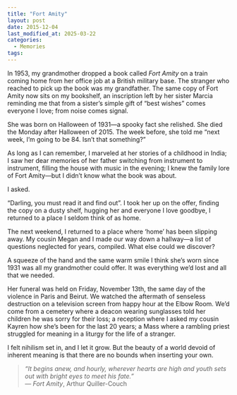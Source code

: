 ```yaml
---
title: "Fort Amity"
layout: post
date: 2015-12-04
last_modified_at: 2025-03-22
categories:
  - Memories
tags:
---
```


In 1953, my grandmother dropped a book called _Fort Amity_ on a train coming home from her office job at a British military base. The stranger who reached to pick up the book was my grandfather. The same copy of Fort Amity now sits on my bookshelf, an inscription left by her sister Marcia reminding me that from a sister’s simple gift of “best wishes” comes everyone I love; from noise comes signal.  

She was born on Halloween of 1931—a spooky fact she relished. She died the Monday after Halloween of 2015. The week before, she told me “next week, I’m going to be 84. Isn’t that something?”  

As long as I can remember, I marveled at her stories of a childhood in India; I saw her dear memories of her father switching from instrument to instrument, filling the house with music in the evening; I knew the family lore of Fort Amity—but I didn’t know what the book was about.  

I asked.  

“Darling, you must read it and find out”. I took her up on the offer, finding the copy on a dusty shelf, hugging her and everyone I love goodbye, I returned to a place I seldom think of as home.  

The next weekend, I returned to a place where ‘home’ has been slipping away. My cousin Megan and I made our way down a hallway—a list of questions neglected for years, compiled. What else could we discover?  

A squeeze of the hand and the same warm smile I think she’s worn since 1931 was all my grandmother could offer. It was everything we’d lost and all that we needed.  

Her funeral was held on Friday, November 13th, the same day of the violence in Paris and Beirut. We watched the aftermath of senseless destruction on a television screen from happy hour at the Elbow Room. We’d come from a cemetery where a deacon wearing sunglasses told her children he was sorry for their loss; a reception where I asked my cousin Kayren how she’s been for the last 20 years; a Mass where a rambling priest struggled for meaning in a liturgy for the life of a stranger.  

I felt nihilism set in, and I let it grow. But the beauty of a world devoid of inherent meaning is that there are no bounds when inserting your own.  

> *“It begins anew, and hourly, wherever hearts are high and youth sets out with bright eyes to meet his fate.”*  
> — *Fort Amity*, Arthur Quiller-Couch  
